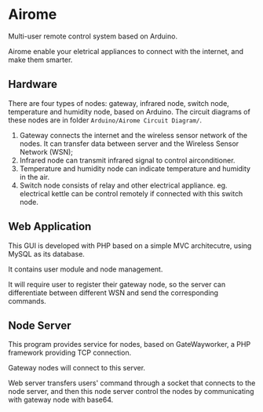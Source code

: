 # Airome
Multi-user remote control system based on Arduino.

Airome enable your eletrical appliances to connect with the internet, and make them smarter.

## Hardware

There are four types of nodes: gateway, infrared node, switch node, temperature and humidity node, based on Arduino. The circuit diagrams of these nodes are in folder `Arduino/Airome Circuit Diagram/`.

1. Gateway connects the internet and the wireless sensor network of the nodes. It can transfer data between server and the Wireless Sensor Network (WSN);
2. Infrared node can transmit infrared signal to control airconditioner.
3. Temperature and humidity node can indicate temperature and humidity in the air.
4. Switch node consists of relay and other electrical appliance. eg. electrical kettle can be control remotely if connected with this switch node.


## Web Application

This GUI is developed with PHP based on a simple MVC architecutre, using MySQL as its database.

It contains user module and node management.

It will require user to register their gateway node, so the server can differentiate between different WSN and send the corresponding commands.

## Node Server

This program provides service for nodes, based on GateWayworker, a PHP framework providing TCP connection.

Gateway nodes will connect to this server.

Web server transfers users' command through a socket that connects to the node server, and then this node server control the nodes by communicating with gateway node with base64.
